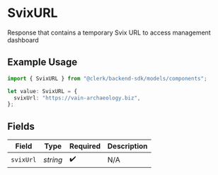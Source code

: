 # SvixURL

Response that contains a temporary Svix URL to access management dashboard

## Example Usage

```typescript
import { SvixURL } from "@clerk/backend-sdk/models/components";

let value: SvixURL = {
  svixUrl: "https://vain-archaeology.biz",
};
```

## Fields

| Field              | Type               | Required           | Description        |
| ------------------ | ------------------ | ------------------ | ------------------ |
| `svixUrl`          | *string*           | :heavy_check_mark: | N/A                |